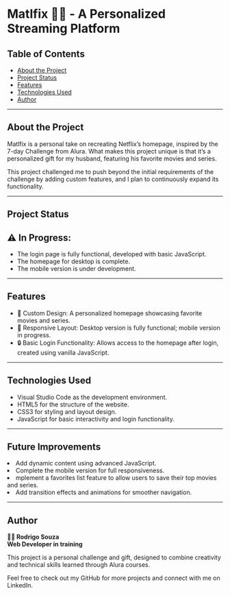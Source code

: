 # Matlfix 🎥✨ - A Personalized Streaming Platform
 
## Table of Contents
- [About the Project](#about-the-project)
- [Project Status](#project-status)
- [Features](#features)
- [Technologies Used](#technologies-used)
- [Author](#author)

<hr>

## <strong> About the Project </strong>

Matlfix is a personal take on recreating Netflix’s homepage, inspired by the 7-day Challenge from Alura. What makes this project unique is that it’s a personalized gift for my husband, featuring his favorite movies and series.

This project challenged me to push beyond the initial requirements of the challenge by adding custom features, and I plan to continuously expand its functionality.

<hr>

## <strong> Project Status </strong>

## ⚠️ In Progress:
<ul>
<li>The login page is fully functional, developed with basic JavaScript.</li>
<li>The homepage for desktop is complete.</li>
<li>The mobile version is under development.</li>
</ul>

 <hr>
 
## <strong> Features </strong>
<ul>
<li>🎨 Custom Design: A personalized homepage showcasing favorite movies and series.</li>
<li>📱 Responsive Layout: Desktop version is fully functional; mobile version in progress.</li>
<li>🔒 Basic Login Functionality: Allows access to the homepage after login, created using vanilla JavaScript.</li>
</ul>
 
 <hr>
 
 ## <strong>Technologies Used</strong>
 <ul>
	<li>Visual Studio Code as the development environment.</li>
	<li> HTML5 for the structure of the website.</li>
	<li>CSS3 for styling and layout design.</li>
	<li>JavaScript for basic interactivity and login functionality.</li>
 </ul>

 <hr>
 
 ## <strong> Future Improvements </strong>
 <li>Add dynamic content using advanced JavaScript.</li>
	<li>Complete the mobile version for full responsiveness.</li>
	<li>mplement a favorites list feature to allow users to save their top movies and series.</li>
	<li>Add transition effects and animations for smoother navigation.</li>

<hr>

## <strong> Author </strong>

<strong>👨‍💻 Rodrigo Souza <br>
Web Developer in training </strong>

This project is a personal challenge and gift, designed to combine creativity and technical skills learned through Alura courses.

Feel free to check out my GitHub for more projects and connect with me on LinkedIn.
 
